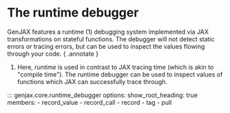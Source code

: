 # The runtime debugger

GenJAX features a runtime (1) debugging system implemented via JAX transformations on stateful functions. The debugger will not detect static errors or tracing errors, but can be used to inspect the values flowing through your code.
{ .annotate }

1.  Here, _runtime_ is used in contrast to JAX tracing time (which is akin to "compile time"). The runtime debugger can be used to inspect values of functions which JAX can successfully trace through.

::: genjax.core.runtime_debugger
    options:
      show_root_heading: true
      members:
        - record_value
        - record_call
        - record
        - tag
        - pull
